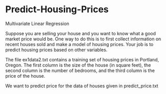 # Predict-Housing-Prices
Multivariate Linear Regression

Suppose you are selling your house and you want to know what a good market price would be. One way to do this is to first collect information on recent houses sold and make a model of housing prices. Your job is to predict housing prices based on other variables.

The file ex1data2.txt contains a training set of housing prices in Portland, Oregon. The first column is the size of the house (in square feet), the second column is the number of bedrooms, and the third column is the price of the house.

We want to predict price for the data of houses given in predict_price.txt
